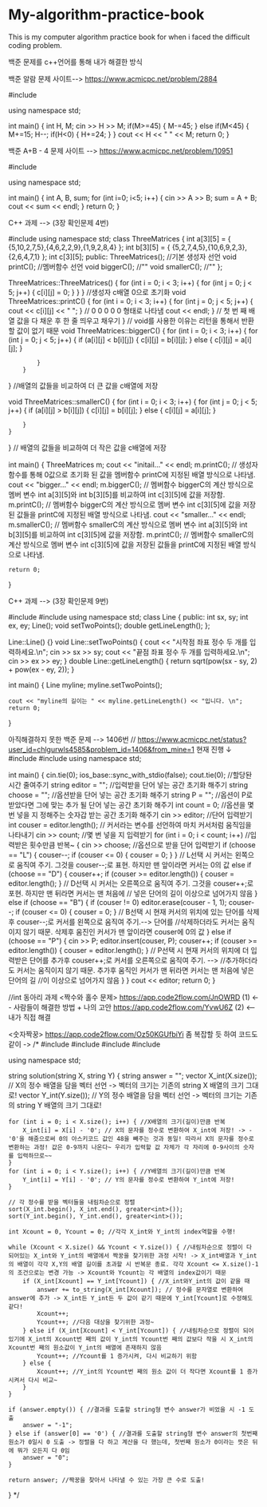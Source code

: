 # My-algorithm-practice-book
This is my computer algorithm practice book for when i faced the difficult coding problem.

백준 문제를 c++언어를 통해 내가 해결한 방식 

백준 알람 문제 사이트--> https://www.acmicpc.net/problem/2884   

#include <iostream>

using namespace std;

int main()
{
    int H, M;
    cin >> H >> M;
    if(M>=45)
    {
        M-=45;
    }
    else if(M<45)
    {
        M+=15;
        H--;
        if(H<0)
        {
            H+=24;
        }
    }
    cout << H << " " << M;
    return 0;
}

백준 A+B - 4 문제 사이트 --> https://www.acmicpc.net/problem/10951

#include <iostream>

using namespace std;

int main()
{
    int A, B, sum;
    for (int i=0; i<5; i++)
    {
    cin >> A >> B;
    sum = A + B;
    cout << sum << endl;
    }
    return 0;
}

C++ 과제 --> (3장 확인문제 4번)

#include <iostream>
using namespace std;
class ThreeMatrices {
    int a[3][5] = { {5,10,2,7,5},{4,6,2,2,9},{1,9,2,8,4} };
    int b[3][5] = { {5,2,7,4,5},{10,6,9,2,3},{2,6,4,7,1} };
    int c[3][5];
public:
    ThreeMatrices(); //기본 생성자 선언
    void printC(); //멤버함수 선언
    void biggerC(); //""
    void smallerC(); //""
};

ThreeMatrices::ThreeMatrices() {
    for (int i = 0; i < 3; i++) {
        for (int j = 0; j < 5; j++) {
            c[i][j] = 0;
        }
    }
} //생성자 c배열 0으로 초기화
void ThreeMatrices::printC() {
    for (int i = 0; i < 3; i++) {
        for (int j = 0; j < 5; j++) {
            cout << c[i][j] << " ";
        } // 0 0 0 0 0 형태로 나타냄
        cout << endl;
    } // 첫 번 째 배열 값을 다 채운 후 한 줄 띄우고 채우기
} // void를 사용한 이유는 리턴을 통해서 반환할 값이 없기 때문
void ThreeMatrices::biggerC() { 
        for (int i = 0; i < 3; i++)
        {
            for (int j = 0; j < 5; j++) {
                if (a[i][j] < b[i][j]) {
                    c[i][j] = b[i][j];
                } 
                else {
                    c[i][j] = a[i][j];
                }

            }
        }
} //배열의 값들을 비교하여 더 큰 값을 c배열에 저장

void ThreeMatrices::smallerC() {
    for (int i = 0; i < 3; i++)
    {
        for (int j = 0; j < 5; j++) {
            if (a[i][j] > b[i][j]) {
                c[i][j] = b[i][j];
            }
            else {
                c[i][j] = a[i][j];
            }

        }
    }
} // 배열의 값들을 비교하여 더 작은 값을 c배열에 저장

int main()
{
    ThreeMatrices m;
    cout << "initail..." << endl;
    m.printC(); // 생성자 함수를 통해 0값으로 초기화 된 값을 멤버함수 printC에 지정된 배열 방식으로 나타냄.
    cout << "bigger..." << endl;
    m.biggerC(); // 멤버함수 biggerC의 계산 방식으로 멤버 변수 int a[3][5]와 int b[3][5]를 비교하여 int c[3][5]에 값을 저장함.
    m.printC(); // 멤버함수 biggerC의 계산 방식으로 멤버 변수 int c[3][5]에 값을 저장된 값들을 printC에 지정된 배열 방식으로 나타냄.
    cout << "smaller..." << endl;
    m.smallerC(); // 멤버함수 smallerC의 계산 방식으로 멤버 변수 int a[3][5]와 int b[3][5]를 비교하여 int c[3][5]에 값을 저장함.
    m.printC(); // 멤버함수 smallerC의 계산 방식으로 멤버 변수  int c[3][5]에 값을 저장된 값들을 printC에 지정된 배열 방식으로 나타냄.

    return 0;
}

C++ 과제 --> (3장 확인문제 9번)

#include <iostream>
#include <cmath>
using namespace std;
class Line {
public:	
	int sx, sy;
	int ex, ey;
	Line();
	void setTwoPoints();
	double getLineLength();
};

Line::Line() {}
void Line::setTwoPoints() {
	cout << "시작점 좌표 정수 두 개를 입력하세요.\n";
	cin >> sx >> sy;
	cout << "끝점 좌표 정수 두 개를 입력하세요.\n";
	cin >> ex >> ey;
}
double Line::getLineLength() {
	return sqrt(pow(sx - sy, 2) + pow(ex - ey, 2));
}

int main()
{
	Line myline;
	myline.setTwoPoints();

	cout << "myline의 길이는 " << myline.getLineLength() << "입니다. \n";
	return 0;
}

아직해결하지 못한 백준 문제 --> 1406번 // https://www.acmicpc.net/status?user_id=chlgurwls4585&problem_id=1406&from_mine=1
현재 진행 ↓
#include <iostream>
#include <string>
using namespace std;

int main()
{
	cin.tie(0); ios_base::sync_with_stdio(false); cout.tie(0); //할당돤 시간 줄여주기
	string editor = ""; //입력받을 단어 넣는 공간 초기화 해주기
	string choose = ""; //옵션받을 단어 넣는 공간 초기화 해주기
	string P = ""; //옵션이 P로 받았다면 그에 맞는 추가 될 단어 넣는 공간 초기화 해주기
	int count = 0; //옵션을 몇 번 넣을 지 정해주는 숫자갑 받는 공간 초기화 해주기
	cin >> editor; //단어 입력받기
	int couser = editor.length(); // 커서라는 변수를 선언하여 마치 커서처럼 움직임을 나타내기
	cin >> count; //몇 번 넣을 지 입력받기
	for (int i = 0; i < count; i++) //입력받은 횟수만큼 반복~
	{
		cin >> choose; //옵션으로 받을 단어 입력받기
		if (choose == "L") {
			couser--;
			if (couser <= 0) {
				couser = 0;
			}
		}  // L선택 시 커서는 왼쪽으로 움직여 주기. 그것을 couser--;로 표현. 하지만 맨 앞이라면 커서는 0의 값
		else if (choose == "D") {
			couser++;
			if (couser >= editor.length()) {
				couser = editor.length();
			}  // D선택 시 커서는 오른쪽으로 움직여 주기. 그것을 couser++;로 포현. 하지만 맨 뒤라면 커서는 맨 처음에
			  // 넣은 단어의 길이 이상으로 넘어가지 않음
		}
		else if (choose == "B") {
			if (couser != 0) editor.erase(couser - 1, 1);
			couser--;
			if (couser <= 0) {
				couser = 0;
			} // B선택 시 현재 커서의 위치에 있는 단어를 삭제후 couser--;로 커서를 왼쪽으로 움직여 주기.--> 단어를
			 //삭제하더라도 커서는 움직이지 않기 때문. 삭제후 움진인 커서가 맨 앞이라면 couser에 0의 값
		}
		else if (choose == "P") {
			cin >> P;
			editor.insert(couser, P);
			couser++;
			if (couser >= editor.length()) {
				couser = editor.length();
			} // P선택 시 현재 커서의 위치에 더 입력받은 단어를 추가후 couser++;로 커서를 오른쪽으로 움직여 주기. -->
			 //추가하더라도 커서는 움직이지 않기 때문. 추가후 움직인 커서가 맨 뒤라면 커서는 맨 처음에 넣은 단어의 길
			//이 이상으로 넘어가지 않음
		}
	}
	cout << editor;
	return 0;
}

//int 동아리 과제 
<짝수와 홀수 문제>
https://app.code2flow.com/JnOWRD (1) <-- 사람들이 해결한 방법 + 나의 고안
https://app.code2flow.com/YvwU6Z (2) <--내가 직접 해결

<숫자짝꿍>
https://app.code2flow.com/Oz50KGUfbiYi 
좀 복잡할 듯 하여 코드도 같이 ->
/*
#include <vector>
#include <string>
#include <iostream>
#include <algorithm>

using namespace std;

string solution(string X, string Y) {
    string answer = "";
    vector<int> X_int(X.size()); // X의 정수 배열을 담을 벡터 선언 -> 벡터의 크기는 기존의 string X 배열의 크기 그대로!
    vector<int> Y_int(Y.size()); // Y의 정수 배열을 담을 벡터 선언 -> 벡터의 크기는 기존의 string Y 배열의 크기 그대로!

    for (int i = 0; i < X.size(); i++) { //X배열의 크기(길이)만큼 반복
        X_int[i] = X[i] - '0'; // X의 문자를 정수로 변환하여 X_int에 저장! -> -'0'을 해줌으로써 0의 아스키코드 값인 48을 빼주는 것과 동일! 따라서 X의 문자를 정수로 변환하는 과정! 값은 0-9까지 나온다~ 우리가 입력할 값 자체가 각 자리에 0-9사이의 숫자를 입력하므로~~
    }
    for (int i = 0; i < Y.size(); i++) { //Y배열의 크기(길이)만큼 반복
        Y_int[i] = Y[i] - '0'; // Y의 문자를 정수로 변환하여 Y_int에 저장!
    }

    // 각 정수를 받을 벡터들을 내림차순으로 정렬
    sort(X_int.begin(), X_int.end(), greater<int>());
    sort(Y_int.begin(), Y_int.end(), greater<int>());

    int Xcount = 0, Ycount = 0; //각각 X_int와 Y_int의 index역할을 수행!

    while (Xcount < X.size() && Ycount < Y.size()) { //내림차순으로 정렬이 다 되어있는 X_int와 Y_int의 배열에서 짝꿍을 찾기위한 과정 시작! -> X_int배열과 Y_int의 배열이 각각 X,Y의 배열 길이를 초과할 시 반복문 종료. 각각 Xcount <= X.size()-1의 조건으로는 변경 가능 -> Xcount와 Ycount는 각 배열의 index값이기 때문 
        if (X_int[Xcount] == Y_int[Ycount]) { //X_int와Y_int의 값이 같을 때
            answer += to_string(X_int[Xcount]); // 정수를 문자열로 변환하여 answer에 추가 -> X_int든 Y_int든 두 값이 같기 때문에 Y_int[Ycount]로 수정해도 같다!
            Xcount++; 
            Ycount++; //다음 대상을 찾기위한 과정~
        } else if (X_int[Xcount] < Y_int[Ycount]) { //내림차순으로 정렬이 되어 있기에 X_int의 Xcount번 째의 값이 Y_int의 Ycount번 째의 값보다 작을 시 X_int의 Xcount번 째의 원소값이 Y_int의 배열에 존재하지 않음
            Ycount++; //Ycount를 1 증가시켜, 다시 비교하기 위함
        } else {
            Xcount++; //Y_int의 Ycount번 째의 원소 값이 더 작다면 Xcount를 1 증가 시켜서 다시 비교~
        }
    }

    if (answer.empty()) { //결과를 도출할 string형 변수 answer가 비었을 시 -1 도출
        answer = "-1";
    } else if (answer[0] == '0') { //결과를 도출할 string형 변수 answer의 첫번째 원소가 0일시 0 도출 -> 정렬을 다 하고 계산을 다 했는데, 첫번째 원소가 0이라는 뜻은 뒤에 뭐가 오든지 다 0임
        answer = "0";
    }

    return answer; //짝꿍을 찾아서 나타낼 수 있는 가장 큰 수로 도출!
}
	*/

